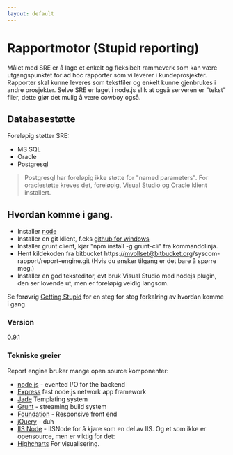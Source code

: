```yaml
---
layout: default
---
```

# Rapportmotor (Stupid reporting)

Målet med SRE er å lage et enkelt og fleksibelt rammeverk som kan være utgangspunktet for ad hoc rapporter som vi leverer i kundeprosjekter. Rapporter skal kunne leveres som tekstfiler og enkelt kunne gjenbrukes i andre prosjekter. Selve SRE er laget i node.js slik at også serveren er "tekst" filer, dette gjør det mulig å være cowboy også.

## Databasestøtte 
Foreløpig støtter SRE:
  - MS SQL
  - Oracle
  - Postgresql
>Postgresql har foreløpig ikke støtte for "named parameters". For oraclestøtte kreves det, foreløpig, Visual Studio og Oracle klient installert.

## Hvordan komme i gang.
- Installer [node](https://nodejs.org/en/) 
- Installer en git klient, f.eks [github for windows](https://desktop.github.com/)
- Installer grunt client, kjør "npm install -g grunt-cli" fra kommandolinja.
- Hent kildekoden fra bitbucket https://mvollset@bitbucket.org/syscom-rapport/report-engine.git (Hvis du ønsker tilgang er det bare å spørre meg.)
- Installer en god teksteditor, evt bruk Visual Studio med nodejs plugin, den ser lovende ut, men er foreløpig veldig langsom.

Se forøvrig [Getting Stupid](getting-stupid.html) for en steg for steg forkalring av hvordan komme i gang.


### Version
0.9.1

### Tekniske greier

Report engine bruker mange open source komponenter:
* [node.js](http://nodejs.org) - evented I/O for the backend
* [Express](http://expressjs.com) fast node.js network app framework
* [Jade](http://jade-lang.com) Templating system
* [Grunt](http://gruntjs.com) - streaming build system
* [Foundation](http://foundation.zurb.com) - Responsive front end
* [jQuery](http://jquery.com) - duh
* [IIS Node](https://github.com/tjanczuk/iisnode/releases) - IISNode for å kjøre som en del av IIS.
Og et som ikke er opensource, men er viktig for det:
* [Highcharts](http://highcharts.com) For visualisering.








